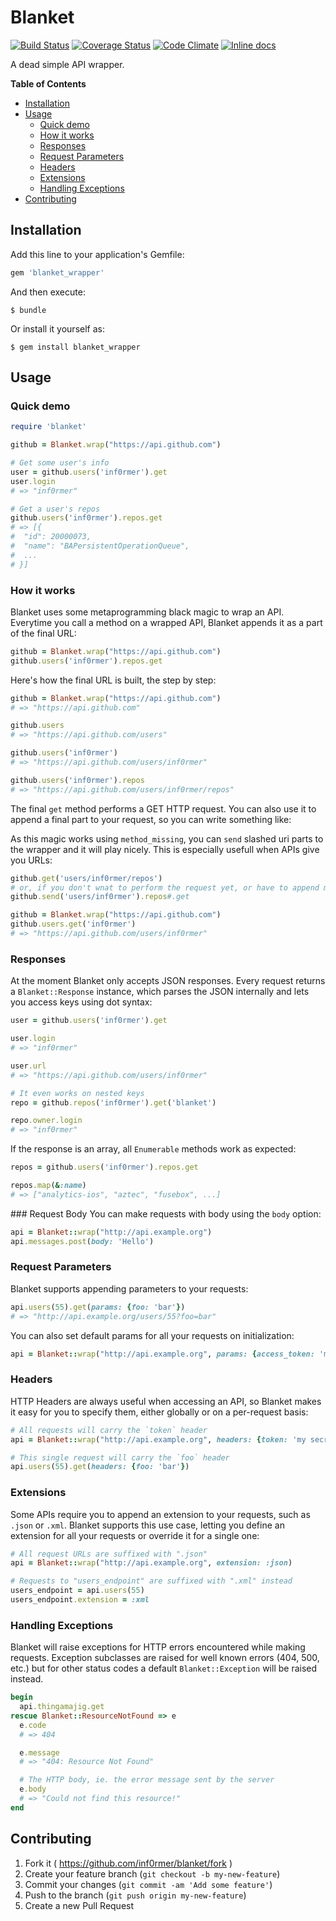 # Blanket
[![Build Status](https://travis-ci.org/inf0rmer/blanket.svg?branch=master)](https://travis-ci.org/inf0rmer/blanket)
[![Coverage Status](https://img.shields.io/coveralls/inf0rmer/blanket.svg)](https://coveralls.io/r/inf0rmer/blanket?branch=master)
[![Code Climate](https://codeclimate.com/github/inf0rmer/blanket/badges/gpa.svg)](https://codeclimate.com/github/inf0rmer/blanket)
[![Inline docs](http://inch-ci.org/github/inf0rmer/blanket.svg?branch=master)](http://inch-ci.org/github/inf0rmer/blanket)


A dead simple API wrapper.

**Table of Contents**

- [Installation](#installation)
- [Usage](#usage)
	- [Quick demo](#quick-demo)
	- [How it works](#how-it-works)
	- [Responses](#responses)
	- [Request Parameters](#request-parameters)
	- [Headers](#headers)
	- [Extensions](#extensions)
	- [Handling Exceptions](#handling-exceptions)
- [Contributing](#contributing)

## Installation

Add this line to your application's Gemfile:

```ruby
gem 'blanket_wrapper'
```

And then execute:

    $ bundle

Or install it yourself as:

    $ gem install blanket_wrapper

## Usage

### Quick demo

```ruby
require 'blanket'

github = Blanket.wrap("https://api.github.com")

# Get some user's info
user = github.users('inf0rmer').get
user.login
# => "inf0rmer"

# Get a user's repos
github.users('inf0rmer').repos.get
# => [{
#  "id": 20000073,
#  "name": "BAPersistentOperationQueue",
#  ...
# }]
```

### How it works
Blanket uses some metaprogramming black magic to wrap an API. Everytime you call a method on a wrapped API, Blanket appends it as a part of the final URL:

```ruby
github = Blanket.wrap("https://api.github.com")
github.users('inf0rmer').repos.get
```

Here's how the final URL is built, the step by step:

```ruby
github = Blanket.wrap("https://api.github.com")
# => "https://api.github.com"

github.users
# => "https://api.github.com/users"

github.users('inf0rmer')
# => "https://api.github.com/users/inf0rmer"

github.users('inf0rmer').repos
# => "https://api.github.com/users/inf0rmer/repos"
```

The final `get` method performs a GET HTTP request. You can also use it to append a final part to your request, so you can write something like:

As this magic works using `method_missing`, you can `send` slashed uri parts to the wrapper and it will play nicely. This is especially usefull when APIs give you URLs:
```ruby
github.get('users/inf0rmer/repos')
# or, if you don't wnat to perform the request yet, or have to append more parts to the uri
github.send('users/inf0rmer').repos#.get
```

```ruby
github = Blanket.wrap("https://api.github.com")
github.users.get('inf0rmer')
# => "https://api.github.com/users/inf0rmer"
```

### Responses
At the moment Blanket only accepts JSON responses. Every request returns a `Blanket::Response` instance, which parses the JSON internally and lets you access keys using dot syntax:

```ruby
user = github.users('inf0rmer').get

user.login
# => "inf0rmer"

user.url
# => "https://api.github.com/users/inf0rmer"

# It even works on nested keys
repo = github.repos('inf0rmer').get('blanket')

repo.owner.login
# => "inf0rmer"
```

If the response is an array, all `Enumerable` methods work as expected:

```ruby
repos = github.users('inf0rmer').repos.get

repos.map(&:name)
# => ["analytics-ios", "aztec", "fusebox", ...]
```

### Request Body
You can make requests with body using the `body` option:

```ruby
api = Blanket::wrap("http://api.example.org")
api.messages.post(body: 'Hello')
```

### Request Parameters
Blanket supports appending parameters to your requests:

```ruby
api.users(55).get(params: {foo: 'bar'})
# => "http://api.example.org/users/55?foo=bar"
```

You can also set default params for all your requests on initialization:

```ruby
api = Blanket::wrap("http://api.example.org", params: {access_token: 'my secret token'})
```

### Headers
HTTP Headers are always useful when accessing an API, so Blanket makes it easy for you to specify them, either globally or on a per-request basis:

```ruby
# All requests will carry the `token` header
api = Blanket::wrap("http://api.example.org", headers: {token: 'my secret token'})

# This single request will carry the `foo` header
api.users(55).get(headers: {foo: 'bar'})
```

### Extensions
Some APIs require you to append an extension to your requests, such as `.json` or `.xml`. Blanket supports this use case, letting you define an extension for all your requests or override it for a single one:

```ruby
# All request URLs are suffixed with ".json"
api = Blanket::wrap("http://api.example.org", extension: :json)

# Requests to "users_endpoint" are suffixed with ".xml" instead
users_endpoint = api.users(55)
users_endpoint.extension = :xml
```

### Handling Exceptions

Blanket will raise exceptions for HTTP errors encountered while making requests. Exception subclasses are raised for well known errors (404, 500, etc.) but for other status codes a default `Blanket::Exception` will be raised instead.

```ruby
begin
  api.thingamajig.get
rescue Blanket::ResourceNotFound => e
  e.code
  # => 404

  e.message
  # => "404: Resource Not Found"

  # The HTTP body, ie. the error message sent by the server
  e.body
  # => "Could not find this resource!"
end
```

## Contributing

1. Fork it ( https://github.com/inf0rmer/blanket/fork )
2. Create your feature branch (`git checkout -b my-new-feature`)
3. Commit your changes (`git commit -am 'Add some feature'`)
4. Push to the branch (`git push origin my-new-feature`)
5. Create a new Pull Request
